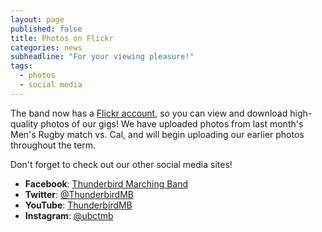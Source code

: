 ```yaml
---
layout: page
published: false
title: Photos on Flickr
categories: news
subheadline: "For your viewing pleasure!"
tags: 
  - photos
  - social media
---
```



The band now has a [Flickr account](http://flickr.com/thunderbirdmb), so you can view and download high-quality photos of our gigs! We have uploaded photos from last month's Men's Rugby match vs. Cal, and will begin uploading our earlier photos throughout the term.

Don't forget to check out our other social media sites!

- __Facebook__: [Thunderbird Marching Band](http://facebook.com/ThunderbirdMB)
- __Twitter__: [@ThunderbirdMB](http://twitter.com/ThunderbirdMB)
- __YouTube__: [ThunderbirdMB](http://youtube.com/ThunderbirdMB)
- __Instagram__: [@ubctmb](http://instagram.com/ubctmb)

